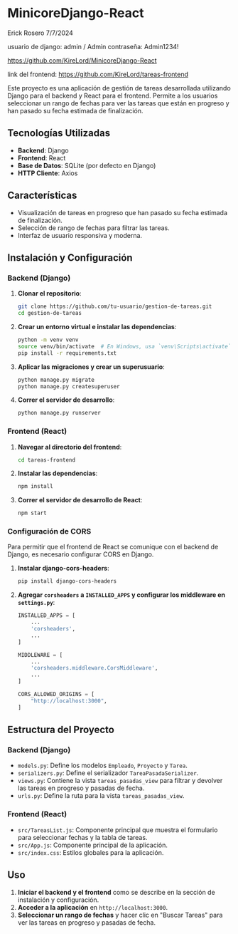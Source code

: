 # MinicoreDjango-React

Erick Rosero 
7/7/2024

usuario de django: admin / Admin
contraseña: Admin1234!

https://github.com/KireLord/MinicoreDjango-React
 
link del frontend: https://github.com/KireLord/tareas-frontend

Este proyecto es una aplicación de gestión de tareas desarrollada utilizando Django para el backend y React para el frontend. Permite a los usuarios seleccionar un rango de fechas para ver las tareas que están en progreso y han pasado su fecha estimada de finalización.

## Tecnologías Utilizadas

- **Backend**: Django
- **Frontend**: React
- **Base de Datos**: SQLite (por defecto en Django)
- **HTTP Cliente**: Axios

## Características

- Visualización de tareas en progreso que han pasado su fecha estimada de finalización.
- Selección de rango de fechas para filtrar las tareas.
- Interfaz de usuario responsiva y moderna.

## Instalación y Configuración

### Backend (Django)

1. **Clonar el repositorio**:

    ```bash
    git clone https://github.com/tu-usuario/gestion-de-tareas.git
    cd gestion-de-tareas
    ```

2. **Crear un entorno virtual e instalar las dependencias**:

    ```bash
    python -m venv venv
    source venv/bin/activate  # En Windows, usa `venv\Scripts\activate`
    pip install -r requirements.txt
    ```

3. **Aplicar las migraciones y crear un superusuario**:

    ```bash
    python manage.py migrate
    python manage.py createsuperuser
    ```

4. **Correr el servidor de desarrollo**:

    ```bash
    python manage.py runserver
    ```

### Frontend (React)

1. **Navegar al directorio del frontend**:

    ```bash
    cd tareas-frontend
    ```

2. **Instalar las dependencias**:

    ```bash
    npm install
    ```

3. **Correr el servidor de desarrollo de React**:

    ```bash
    npm start
    ```

### Configuración de CORS

Para permitir que el frontend de React se comunique con el backend de Django, es necesario configurar CORS en Django.

1. **Instalar django-cors-headers**:

    ```bash
    pip install django-cors-headers
    ```

2. **Agregar `corsheaders` a `INSTALLED_APPS` y configurar los middleware en `settings.py`**:

    ```python
    INSTALLED_APPS = [
        ...
        'corsheaders',
        ...
    ]

    MIDDLEWARE = [
        ...
        'corsheaders.middleware.CorsMiddleware',
        ...
    ]

    CORS_ALLOWED_ORIGINS = [
        "http://localhost:3000",
    ]
    ```

## Estructura del Proyecto

### Backend (Django)

- `models.py`: Define los modelos `Empleado`, `Proyecto` y `Tarea`.
- `serializers.py`: Define el serializador `TareaPasadaSerializer`.
- `views.py`: Contiene la vista `tareas_pasadas_view` para filtrar y devolver las tareas en progreso y pasadas de fecha.
- `urls.py`: Define la ruta para la vista `tareas_pasadas_view`.

### Frontend (React)

- `src/TareasList.js`: Componente principal que muestra el formulario para seleccionar fechas y la tabla de tareas.
- `src/App.js`: Componente principal de la aplicación.
- `src/index.css`: Estilos globales para la aplicación.

## Uso

1. **Iniciar el backend y el frontend** como se describe en la sección de instalación y configuración.
2. **Acceder a la aplicación** en `http://localhost:3000`.
3. **Seleccionar un rango de fechas** y hacer clic en "Buscar Tareas" para ver las tareas en progreso y pasadas de fecha.


